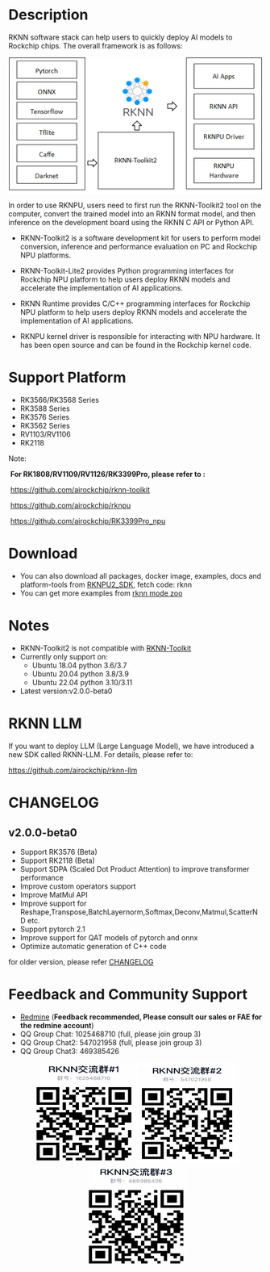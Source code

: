 # Description
  RKNN software stack can help users to quickly deploy AI models to Rockchip chips. The overall framework is as follows:
    <center class="half">
        <div style="background-color:#ffffff;">
        <img src="res/framework.png" title="RKNN"/>
    </center>

  In order to use RKNPU, users need to first run the RKNN-Toolkit2 tool on the computer, convert the trained model into an RKNN format model, and then inference on the development board using the RKNN C API or Python API.

- RKNN-Toolkit2 is a software development kit for users to perform model conversion, inference and performance evaluation on PC and Rockchip NPU platforms.

- RKNN-Toolkit-Lite2 provides Python programming interfaces for Rockchip NPU platform to help users deploy RKNN models and accelerate the implementation of AI applications.

- RKNN Runtime provides C/C++ programming interfaces for Rockchip NPU platform to help users deploy RKNN models and accelerate the implementation of AI applications.

- RKNPU kernel driver is responsible for interacting with NPU hardware. It has been open source and can be found in the Rockchip kernel code.

# Support Platform
  - RK3566/RK3568 Series
  - RK3588 Series
  - RK3576 Series
  - RK3562 Series
  - RV1103/RV1106
  - RK2118


Note:

​      **For RK1808/RV1109/RV1126/RK3399Pro, please refer to :**

​          https://github.com/airockchip/rknn-toolkit

​          https://github.com/airockchip/rknpu

​          https://github.com/airockchip/RK3399Pro_npu


# Download
- You can also download all packages, docker image, examples, docs and platform-tools from [RKNPU2_SDK](https://console.zbox.filez.com/l/I00fc3), fetch code: rknn
- You can get more examples from [rknn mode zoo](https://github.com/airockchip/rknn_model_zoo)

# Notes
- RKNN-Toolkit2 is not compatible with [RKNN-Toolkit](https://github.com/airockchip/rknn-toolkit)
- Currently only support on:
  - Ubuntu 18.04 python 3.6/3.7
  - Ubuntu 20.04 python 3.8/3.9
  - Ubuntu 22.04 python 3.10/3.11
- Latest version:v2.0.0-beta0



# RKNN LLM

If you want to deploy LLM (Large Language Model), we have introduced a new SDK called RKNN-LLM. For details, please refer to:

https://github.com/airockchip/rknn-llm



# CHANGELOG

## v2.0.0-beta0
 - Support RK3576 (Beta)
 - Support RK2118 (Beta)
 - Support SDPA (Scaled Dot Product Attention) to improve transformer performance
 - Improve custom operators support
 - Improve MatMul API
 - Improve support for Reshape,Transpose,BatchLayernorm,Softmax,Deconv,Matmul,ScatterND etc.
 - Support pytorch 2.1
 - Improve support for QAT models of pytorch and onnx
 - Optimize automatic generation of C++ code

 for older version, please refer [CHANGELOG](CHANGELOG.md)

# Feedback and Community Support
- [Redmine](https://redmine.rock-chips.com) (**Feedback recommended, Please consult our sales or FAE for the redmine account**)
- QQ Group Chat: 1025468710 (full, please join group 3)
- QQ Group Chat2: 547021958 (full, please join group 3)
- QQ Group Chat3: 469385426
<center class="half">
  <img width="200" height="200"  src="res/QQGroupQRCode.png" title="QQ Group Chat"/>
  <img width="200" height="200"  src="res/QQGroup2QRCode.png" title="QQ Group Chat2"/>
  <img width="200" height="200"  src="res/QQGroup3QRCode.png" title="QQ Group Chat3"/>
</center>


